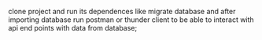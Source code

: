 clone project and run its dependences like
migrate database
and after importing database run postman or thunder client
to be able to interact with api end points with data from database;
